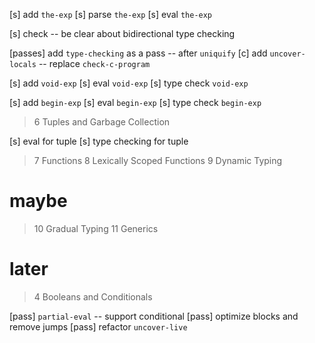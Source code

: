 [s] add `the-exp`
[s] parse `the-exp`
[s] eval `the-exp`

[s] check -- be clear about bidirectional type checking

[passes] add `type-checking` as a pass -- after `uniquify`
[c] add `uncover-locals` -- replace `check-c-program`

[s] add `void-exp`
[s] eval `void-exp`
[s] type check `void-exp`

[s] add `begin-exp`
[s] eval `begin-exp`
[s] type check `begin-exp`

> 6 Tuples and Garbage Collection

[s] eval for tuple
[s] type checking for tuple

> 7 Functions
> 8 Lexically Scoped Functions
> 9 Dynamic Typing

# maybe

> 10 Gradual Typing
> 11 Generics

# later

> 4 Booleans and Conditionals

[pass] `partial-eval` -- support conditional
[pass] optimize blocks and remove jumps
[pass] refactor `uncover-live`
